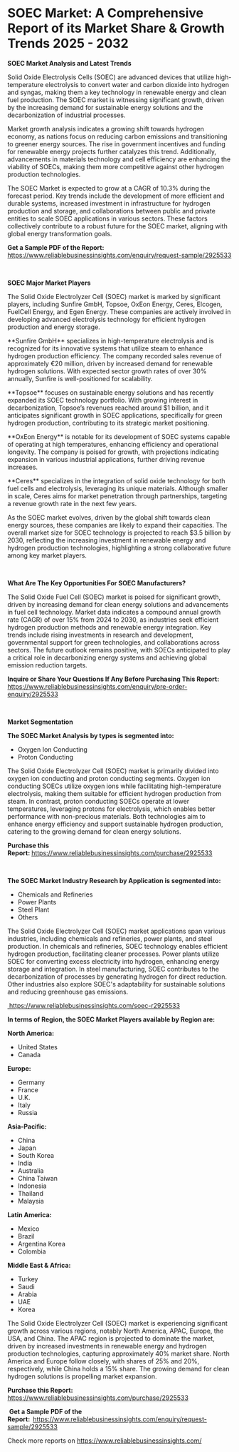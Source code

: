 <p><h1>SOEC Market: A Comprehensive Report of its Market Share & Growth Trends 2025 - 2032</h1></p><p><strong>SOEC Market Analysis and Latest Trends</strong></p>
<p><p>Solid Oxide Electrolysis Cells (SOEC) are advanced devices that utilize high-temperature electrolysis to convert water and carbon dioxide into hydrogen and syngas, making them a key technology in renewable energy and clean fuel production. The SOEC market is witnessing significant growth, driven by the increasing demand for sustainable energy solutions and the decarbonization of industrial processes.</p><p>Market growth analysis indicates a growing shift towards hydrogen economy, as nations focus on reducing carbon emissions and transitioning to greener energy sources. The rise in government incentives and funding for renewable energy projects further catalyzes this trend. Additionally, advancements in materials technology and cell efficiency are enhancing the viability of SOECs, making them more competitive against other hydrogen production technologies.</p><p>The SOEC Market is expected to grow at a CAGR of 10.3% during the forecast period. Key trends include the development of more efficient and durable systems, increased investment in infrastructure for hydrogen production and storage, and collaborations between public and private entities to scale SOEC applications in various sectors. These factors collectively contribute to a robust future for the SOEC market, aligning with global energy transformation goals.</p></p>
<p><strong>Get a Sample PDF of the Report:&nbsp;</strong> <a href="https://www.reliablebusinessinsights.com/enquiry/request-sample/2925533?utm_campaign=3003&utm_medium=2&utm_source=Github&utm_content=ia&utm_term=12032025&utm_id=soec">https://www.reliablebusinessinsights.com/enquiry/request-sample/2925533</a></p>
<p>&nbsp;</p>
<p><strong>SOEC Major Market Players</strong></p>
<p><p>The Solid Oxide Electrolyzer Cell (SOEC) market is marked by significant players, including Sunfire GmbH, Topsoe, OxEon Energy, Ceres, Elcogen, FuelCell Energy, and Egen Energy. These companies are actively involved in developing advanced electrolysis technology for efficient hydrogen production and energy storage.</p><p>**Sunfire GmbH** specializes in high-temperature electrolysis and is recognized for its innovative systems that utilize steam to enhance hydrogen production efficiency. The company recorded sales revenue of approximately €20 million, driven by increased demand for renewable hydrogen solutions. With expected sector growth rates of over 30% annually, Sunfire is well-positioned for scalability.</p><p>**Topsoe** focuses on sustainable energy solutions and has recently expanded its SOEC technology portfolio. With growing interest in decarbonization, Topsoe’s revenues reached around $1 billion, and it anticipates significant growth in SOEC applications, specifically for green hydrogen production, contributing to its strategic market positioning.</p><p>**OxEon Energy** is notable for its development of SOEC systems capable of operating at high temperatures, enhancing efficiency and operational longevity. The company is poised for growth, with projections indicating expansion in various industrial applications, further driving revenue increases.</p><p>**Ceres** specializes in the integration of solid oxide technology for both fuel cells and electrolysis, leveraging its unique materials. Although smaller in scale, Ceres aims for market penetration through partnerships, targeting a revenue growth rate in the next few years.</p><p>As the SOEC market evolves, driven by the global shift towards clean energy sources, these companies are likely to expand their capacities. The overall market size for SOEC technology is projected to reach $3.5 billion by 2030, reflecting the increasing investment in renewable energy and hydrogen production technologies, highlighting a strong collaborative future among key market players.</p></p>
<p>&nbsp;</p>
<p><strong>What Are The Key Opportunities For SOEC Manufacturers?</strong></p>
<p><p>The Solid Oxide Fuel Cell (SOEC) market is poised for significant growth, driven by increasing demand for clean energy solutions and advancements in fuel cell technology. Market data indicates a compound annual growth rate (CAGR) of over 15% from 2024 to 2030, as industries seek efficient hydrogen production methods and renewable energy integration. Key trends include rising investments in research and development, governmental support for green technologies, and collaborations across sectors. The future outlook remains positive, with SOECs anticipated to play a critical role in decarbonizing energy systems and achieving global emission reduction targets.</p></p>
<p><strong>Inquire or Share Your Questions If Any Before Purchasing This Report:</strong> <a href="https://www.reliablebusinessinsights.com/enquiry/pre-order-enquiry/2925533?utm_campaign=3003&utm_medium=2&utm_source=Github&utm_content=ia&utm_term=12032025&utm_id=soec">https://www.reliablebusinessinsights.com/enquiry/pre-order-enquiry/2925533</a></p>
<p>&nbsp;</p>
<p><strong>Market Segmentation</strong></p>
<p><strong>The SOEC Market Analysis by types is segmented into:</strong></p>
<p><ul><li>Oxygen Ion Conducting</li><li>Proton Conducting</li></ul></p>
<p><p>The Solid Oxide Electrolyzer Cell (SOEC) market is primarily divided into oxygen ion conducting and proton conducting segments. Oxygen ion conducting SOECs utilize oxygen ions while facilitating high-temperature electrolysis, making them suitable for efficient hydrogen production from steam. In contrast, proton conducting SOECs operate at lower temperatures, leveraging protons for electrolysis, which enables better performance with non-precious materials. Both technologies aim to enhance energy efficiency and support sustainable hydrogen production, catering to the growing demand for clean energy solutions.</p></p>
<p><strong>Purchase this Report:&nbsp;</strong><a href="https://www.reliablebusinessinsights.com/purchase/2925533?utm_campaign=3003&utm_medium=2&utm_source=Github&utm_content=ia&utm_term=12032025&utm_id=soec">https://www.reliablebusinessinsights.com/purchase/2925533</a></p>
<p>&nbsp;</p>
<p><strong>The SOEC Market Industry Research by Application is segmented into:</strong></p>
<p><ul><li>Chemicals and Refineries</li><li>Power Plants</li><li>Steel Plant</li><li>Others</li></ul></p>
<p><p>The Solid Oxide Electrolyzer Cell (SOEC) market applications span various industries, including chemicals and refineries, power plants, and steel production. In chemicals and refineries, SOEC technology enables efficient hydrogen production, facilitating cleaner processes. Power plants utilize SOEC for converting excess electricity into hydrogen, enhancing energy storage and integration. In steel manufacturing, SOEC contributes to the decarbonization of processes by generating hydrogen for direct reduction. Other industries also explore SOEC's adaptability for sustainable solutions and reducing greenhouse gas emissions.</p></p>
<p><a href="https://www.reliablebusinessinsights.com/soec-r2925533?utm_campaign=3003&utm_medium=2&utm_source=Github&utm_content=ia&utm_term=12032025&utm_id=soec">&nbsp;https://www.reliablebusinessinsights.com/soec-r2925533</a></p>
<p><strong>In terms of Region, the SOEC Market Players available by Region are:</strong></p>
<p>
    <p> <strong> North America: </strong>
        <ul>
            <li>United States</li>
            <li>Canada</li>
        </ul>
        </p> 
    <p> <strong> Europe: </strong>
        <ul>
            <li>Germany</li>
            <li>France</li>
            <li>U.K.</li>
            <li>Italy</li>
            <li>Russia</li>
        </ul>
        </p> 
    <p> <strong> Asia-Pacific: </strong>
        <ul>
            <li>China</li>
            <li>Japan</li>
            <li>South Korea</li>
            <li>India</li>
            <li>Australia</li>
            <li>China Taiwan</li>
            <li>Indonesia</li>
            <li>Thailand</li>
            <li>Malaysia</li>
        </ul>
        </p> 
    <p> <strong> Latin America: </strong>
        <ul>
            <li>Mexico</li>
            <li>Brazil</li>
            <li>Argentina Korea</li>
            <li>Colombia</li>
        </ul>
        </p> 
    <p> <strong> Middle East & Africa: </strong>
        <ul>
            <li>Turkey</li>
            <li>Saudi</li>
            <li>Arabia</li>
            <li>UAE</li>
            <li>Korea</li>
        </ul>
    </p>
    </p>
<p><p>The Solid Oxide Electrolyzer Cell (SOEC) market is experiencing significant growth across various regions, notably North America, APAC, Europe, the USA, and China. The APAC region is projected to dominate the market, driven by increased investments in renewable energy and hydrogen production technologies, capturing approximately 40% market share. North America and Europe follow closely, with shares of 25% and 20%, respectively, while China holds a 15% share. The growing demand for clean hydrogen solutions is propelling market expansion.</p></p>
<p><strong>Purchase this Report: </strong><a href="https://www.reliablebusinessinsights.com/purchase/2925533?utm_campaign=3003&utm_medium=2&utm_source=Github&utm_content=ia&utm_term=12032025&utm_id=soec">https://www.reliablebusinessinsights.com/purchase/2925533</a></p>
<p>&nbsp;<strong>Get a Sample PDF of the Report:&nbsp;&nbsp;</strong><a href="https://www.reliablebusinessinsights.com/enquiry/request-sample/2925533?utm_campaign=3003&utm_medium=2&utm_source=Github&utm_content=ia&utm_term=12032025&utm_id=soec">https://www.reliablebusinessinsights.com/enquiry/request-sample/2925533</a></p>
<p><strong></strong></p>
<p>Check more reports on <a href="https://www.reliablebusinessinsights.com/?utm_campaign=3003&utm_medium=2&utm_source=Github&utm_content=ia&utm_term=12032025&utm_id=soec">https://www.reliablebusinessinsights.com/</a></p>